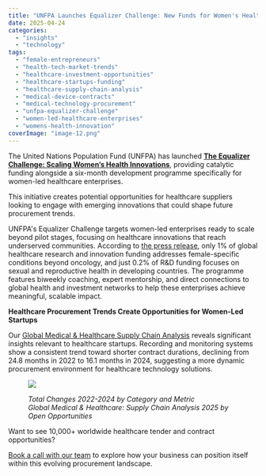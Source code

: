 ```yaml
---
title: "UNFPA Launches Equalizer Challenge: New Funds for Women's Health Innovation"
date: 2025-04-24
categories: 
  - "insights"
  - "technology"
tags: 
  - "female-entrepreneurs"
  - "health-tech-market-trends"
  - "healthcare-investment-opportunities"
  - "healthcare-startups-funding"
  - "healthcare-supply-chain-analysis"
  - "medical-device-contracts"
  - "medical-technology-procurement"
  - "unfpa-equalizer-challenge"
  - "women-led-healthcare-enterprises"
  - "womens-health-innovation"
coverImage: "image-12.png"
---
```


The United Nations Population Fund (UNFPA) has launched [**The Equalizer Challenge: Scaling Women’s Health Innovations**](https://www.unfpa.org/equalizer-challenge-scaling-womens-health-innovations), providing catalytic funding alongside a six-month development programme specifically for women-led healthcare enterprises.

This initiative creates potential opportunities for healthcare suppliers looking to engage with emerging innovations that could shape future procurement trends.

UNFPA's Equalizer Challenge targets women-led enterprises ready to scale beyond pilot stages, focusing on healthcare innovations that reach underserved communities. According to [the press release](https://www.unfpa.org/press/unfpa-launches-equalizer-challenge-scale-women%E2%80%99s-health-innovations), only 1% of global healthcare research and innovation funding addresses female-specific conditions beyond oncology, and just 0.2% of R&D funding focuses on sexual and reproductive health in developing countries. The programme features biweekly coaching, expert mentorship, and direct connections to global health and investment networks to help these enterprises achieve meaningful, scalable impact.

**Healthcare Procurement Trends Create Opportunities for Women-Led Startups**

Our [Global Medical & Healthcare Supply Chain Analysis](https://www.openopps.com/global-healthcare-analysis-2025/) reveals significant insights relevant to healthcare startups. Recording and monitoring systems show a consistent trend toward shorter contract durations, declining from 24.8 months in 2022 to 16.1 months in 2024, suggesting a more dynamic procurement environment for healthcare technology solutions.

<figure>

![](images/image.png)

<figcaption>

_Total Changes 2022-2024 by Category and Metric_  
_Global Medical & Healthcare: Supply Chain Analysis 2025 by Open Opportunities_

</figcaption>

</figure>

Want to see 10,000+ worldwide healthcare tender and contract opportunities?

[Book a call with our team](https://www.openopps.com/book-a-call-for-the-best-chance-to-win-bids/) to explore how your business can position itself within this evolving procurement landscape.
